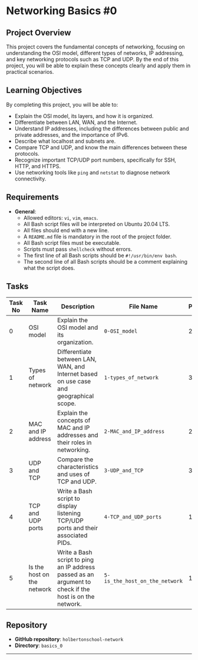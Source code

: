 # Networking Basics #0

## Project Overview

This project covers the fundamental concepts of networking, focusing on understanding the OSI model, different types of networks, IP addressing, and key networking protocols such as TCP and UDP. By the end of this project, you will be able to explain these concepts clearly and apply them in practical scenarios.

## Learning Objectives

By completing this project, you will be able to:

- Explain the OSI model, its layers, and how it is organized.
- Differentiate between LAN, WAN, and the Internet.
- Understand IP addresses, including the differences between public and private addresses, and the importance of IPv6.
- Describe what localhost and subnets are.
- Compare TCP and UDP, and know the main differences between these protocols.
- Recognize important TCP/UDP port numbers, specifically for SSH, HTTP, and HTTPS.
- Use networking tools like `ping` and `netstat` to diagnose network connectivity.

## Requirements

- **General**:
  - Allowed editors: `vi`, `vim`, `emacs`.
  - All Bash script files will be interpreted on Ubuntu 20.04 LTS.
  - All files should end with a new line.
  - A `README.md` file is mandatory in the root of the project folder.
  - All Bash script files must be executable.
  - Scripts must pass `shellcheck` without errors.
  - The first line of all Bash scripts should be `#!/usr/bin/env bash`.
  - The second line of all Bash scripts should be a comment explaining what the script does.

## Tasks

| Task No | Task Name                  | Description                                                                                             | File Name                      | Points |
| ------- | -------------------------- | ------------------------------------------------------------------------------------------------------- | ------------------------------ | ------ |
| 0       | OSI model                  | Explain the OSI model and its organization.                                                             | `0-OSI_model`                  | 2      |
| 1       | Types of network           | Differentiate between LAN, WAN, and Internet based on use case and geographical scope.                  | `1-types_of_network`           | 3      |
| 2       | MAC and IP address         | Explain the concepts of MAC and IP addresses and their roles in networking.                             | `2-MAC_and_IP_address`         | 2      |
| 3       | UDP and TCP                | Compare the characteristics and uses of TCP and UDP.                                                    | `3-UDP_and_TCP`                | 3      |
| 4       | TCP and UDP ports          | Write a Bash script to display listening TCP/UDP ports and their associated PIDs.                       | `4-TCP_and_UDP_ports`          | 1      |
| 5       | Is the host on the network | Write a Bash script to ping an IP address passed as an argument to check if the host is on the network. | `5-is_the_host_on_the_network` | 1      |

## Repository

- **GitHub repository**: `holbertonschool-network`
- **Directory**: `basics_0`

---
